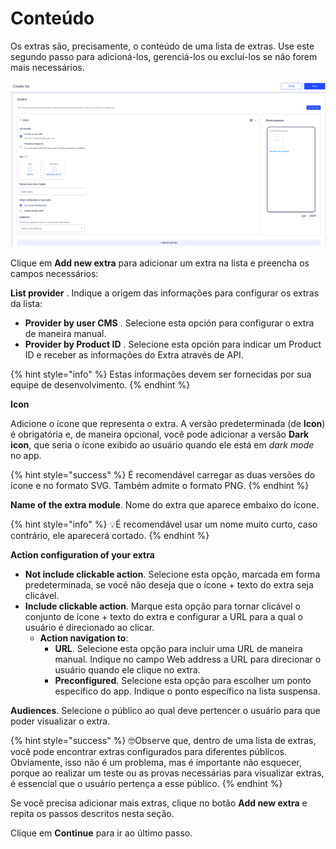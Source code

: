 Conteúdo
========

Os extras são, precisamente, o conteúdo de uma lista de extras. Use este segundo passo para adicioná\-los, gerenciá\-los ou excluí\-los se não forem mais necessários.

![](../.gitbook/assets/content_add_module.png)

Clique em **Add new extra** para adicionar um extra na lista e preencha os campos necessários:

**List provider** . Indique a origem das informações para configurar os extras da lista:

* **Provider by user CMS** . Selecione esta opción para configurar o extra de maneira manual.
* **Provider by Product ID** . Selecione esta opción para indicar um Product ID e receber as informações do Extra através de API.

{% hint style="info" %}
Estas informações devem ser fornecidas por sua equipe de desenvolvimento.
{% endhint %}

**Icon** 

Adicione o ícone que representa o extra. A versão predeterminada (de **Icon**) é obrigatória e, de maneira opcional, você pode adicionar a versão **Dark icon**, que seria o ícone exibido ao usuário quando ele está em *dark mode* no app.

{% hint style="success" %}
É recomendável carregar as duas versões do ícone e no formato SVG. Também admite o formato PNG.
{% endhint %}

**Name of the extra module**. Nome do extra que aparece embaixo do ícone. 

{% hint style="info" %}
:bulb:É recomendável usar um nome muito curto, caso contrário, ele aparecerá cortado.
{% endhint %}

**Action configuration of your extra** 

* **Not include clickable action**. Selecione esta opção, marcada em forma predeterminada, se você não deseja que o ícone \+ texto do extra seja clicável.
* **Include clickable action**. Marque esta opção para tornar clicável o conjunto de ícone \+ texto do extra e configurar a URL para a qual o usuário é direcionado ao clicar. 
  * **Action navigation to**: 
    * **URL**. Selecione esta opção para incluir uma URL de maneira manual. Indique no campo Web address a URL para direcionar o usuário quando ele clique no extra.
    * **Preconfigured**. Selecione esta opção para escolher um ponto específico do app. Indique o ponto específico na lista suspensa.

**Audiences**. Selecione o público ao qual deve pertencer o usuário para que poder visualizar o extra.

{% hint style="success" %}
🤓Observe que, dentro de uma lista de extras, você pode encontrar extras configurados para diferentes públicos. Obviamente, isso não é um problema, mas é importante não esquecer, porque ao realizar um teste ou as provas necessárias para visualizar extras, é essencial que o usuário pertença a esse público.
{% endhint %}

Se você precisa adicionar mais extras, clique no botão **Add new extra** e repita os passos descritos nesta seção.

Clique em **Continue** para ir ao último passo.

